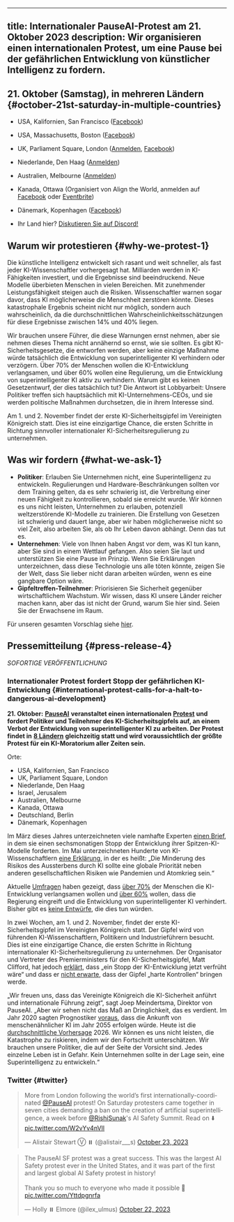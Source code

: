 

---
title: Internationaler PauseAI-Protest am 21. Oktober 2023
description: Wir organisieren einen internationalen Protest, um eine Pause bei der gefährlichen Entwicklung von künstlicher Intelligenz zu fordern.
---
<script>
    import WidgetConsent from '$lib/components/widget-consent/WidgetConsent.svelte'
</script>

## 21. Oktober (Samstag), in mehreren Ländern {#october-21st-saturday-in-multiple-countries}

- USA, Kalifornien, San Francisco ([Facebook](https://fb.me/1RbYq9H2hOFQ4yi))
- USA, Massachusetts, Boston ([Facebook](https://facebook.com/events/s/pauseai-protest-boston-make-th/6647554948613714/?mibextid=RQdjqZ))
- UK, Parliament Square, London ([Anmelden](https://www.mixily.com/event/4774799330762010477), [Facebook](https://www.facebook.com/events/644748401084077))
- Niederlande, Den Haag ([Anmelden](https://www.mixily.com/event/8536294863402363208))
  
  
- Australien, Melbourne ([Anmelden](https://www.mixily.com/event/8471341506387452508))
- Kanada, Ottawa (Organisiert von Align the World, anmelden auf [Facebook](https://www.facebook.com/events/243643008241929/) oder [Eventbrite](https://www.eventbrite.com/e/ai-safety-and-ethics-rally-tickets-725729686027))
  
  
- Dänemark, Kopenhagen ([Facebook](https://www.facebook.com/events/869443424535827))
- Ihr Land hier? [Diskutieren Sie auf Discord!](https://discord.gg/anXWYCCdH5)

## Warum wir protestieren {#why-we-protest-1}

Die künstliche Intelligenz entwickelt sich rasant und weit schneller, als fast jeder KI-Wissenschaftler vorhergesagt hat.
Milliarden werden in KI-Fähigkeiten investiert, und die Ergebnisse sind beeindruckend.
Neue Modelle überbieten Menschen in vielen Bereichen.
Mit zunehmender Leistungsfähigkeit steigen auch die Risiken.
Wissenschaftler warnen sogar davor, dass KI möglicherweise die Menschheit zerstören könnte.
Dieses katastrophale Ergebnis scheint nicht nur möglich, sondern auch wahrscheinlich, da die durchschnittlichen Wahrscheinlichkeitsschätzungen für diese Ergebnisse zwischen 14% und 40% liegen.

Wir brauchen unsere Führer, die diese Warnungen ernst nehmen, aber sie nehmen dieses Thema nicht annähernd so ernst, wie sie sollten.
Es gibt KI-Sicherheitsgesetze, die entworfen werden, aber keine einzige Maßnahme würde tatsächlich die Entwicklung von superintelligenter KI verhindern oder verzögern.
Über 70% der Menschen wollen die KI-Entwicklung verlangsamen, und über 60% wollen eine Regulierung, um die Entwicklung von superintelligenter KI aktiv zu verhindern.
Warum gibt es keinen Gesetzentwurf, der dies tatsächlich tut?
Die Antwort ist Lobbyarbeit: Unsere Politiker treffen sich hauptsächlich mit KI-Unternehmens-CEOs, und sie werden politische Maßnahmen durchsetzen, die in ihrem Interesse sind.

Am 1. und 2. November findet der erste KI-Sicherheitsgipfel im Vereinigten Königreich statt.
Dies ist eine einzigartige Chance, die ersten Schritte in Richtung sinnvoller internationaler KI-Sicherheitsregulierung zu unternehmen.

## Was wir fordern {#what-we-ask-1}

- **Politiker**: Erlauben Sie Unternehmen nicht, eine Superintelligenz zu entwickeln. Regulierungen und Hardware-Beschränkungen sollten vor dem Training gelten, da es sehr schwierig ist, die Verbreitung einer neuen Fähigkeit zu kontrollieren, sobald sie erreicht wurde. Wir können es uns nicht leisten, Unternehmen zu erlauben, potenziell weltzerstörende KI-Modelle zu trainieren. Die Erstellung von Gesetzen ist schwierig und dauert lange, aber wir haben möglicherweise nicht so viel Zeit, also arbeiten Sie, als ob Ihr Leben davon abhängt. Denn das tut es.
- **Unternehmen**: Viele von Ihnen haben Angst vor dem, was KI tun kann, aber Sie sind in einem Wettlauf gefangen. Also seien Sie laut und unterstützen Sie eine Pause im Prinzip. Wenn Sie Erklärungen unterzeichnen, dass diese Technologie uns alle töten könnte, zeigen Sie der Welt, dass Sie lieber nicht daran arbeiten würden, wenn es eine gangbare Option wäre.
- **Gipfeltreffen-Teilnehmer**: Priorisieren Sie Sicherheit gegenüber wirtschaftlichem Wachstum. Wir wissen, dass KI unsere Länder reicher machen kann, aber das ist nicht der Grund, warum Sie hier sind. Seien Sie der Erwachsene im Raum.

Für unseren gesamten Vorschlag siehe [hier](/proposal).

## Pressemitteilung {#press-release-4}

_SOFORTIGE VERÖFFENTLICHUNG_

### Internationaler Protest fordert Stopp der gefährlichen KI-Entwicklung {#international-protest-calls-for-a-halt-to-dangerous-ai-development}

**21. Oktober:** [**PauseAI**](https://pauseai.info/) **veranstaltet einen internationalen** [**Protest**](https://pauseai.info/2023-oct) **und fordert Politiker und Teilnehmer des KI-Sicherheitsgipfels auf, an einem Verbot der Entwicklung von superintelligenter KI zu arbeiten. Der Protest findet in** [**8 Ländern**](https://pauseai.info/2023-oct) **gleichzeitig statt und wird voraussichtlich der größte Protest für ein KI-Moratorium aller Zeiten sein.**

Orte:

- USA, Kalifornien, San Francisco
- UK, Parliament Square, London
- Niederlande, Den Haag
- Israel, Jerusalem
- Australien, Melbourne
- Kanada, Ottawa
- Deutschland, Berlin
- Dänemark, Kopenhagen

Im März dieses Jahres unterzeichneten viele namhafte Experten [einen Brief](https://futureoflife.org/open-letter/pause-giant-ai-experiments/#:~:text=We%20call%20on%20all%20AI,more%20powerful%20than%20GPT%2D4.&text=AI%20systems%20with%20human%2Dcompetitive,acknowledged%20by%20top%20AI%20labs.), in dem sie einen sechsmonatigen Stopp der Entwicklung ihrer Spitzen-KI-Modelle forderten. Im Mai unterzeichneten Hunderte von KI-Wissenschaftlern [eine Erklärung](https://www.safe.ai/statement-on-ai-risk), in der es heißt: „Die Minderung des Risikos des Aussterbens durch KI sollte eine globale Priorität neben anderen gesellschaftlichen Risiken wie Pandemien und Atomkrieg sein.“

Aktuelle [Umfragen](https://pauseai.info/polls-and-surveys) haben gezeigt, dass [über 70%](https://www.vox.com/future-perfect/2023/8/18/23836362/ai-slow-down-poll-regulation) der Menschen die KI-Entwicklung verlangsamen wollen und [über 60%](https://www.vox.com/future-perfect/2023/9/19/23879648/americans-artificial-general-intelligence-ai-policy-poll) wollen, dass die Regierung eingreift und die Entwicklung von superintelligenter KI verhindert. Bisher gibt es [keine Entwürfe](https://twitter.com/PauseAI/status/1706605169608159458), die dies tun würden.

In zwei Wochen, am 1. und 2. November, findet der erste KI-Sicherheitsgipfel im Vereinigten Königreich statt. Der Gipfel wird von führenden KI-Wissenschaftlern, Politikern und Industrieführern besucht. Dies ist eine einzigartige Chance, die ersten Schritte in Richtung internationaler KI-Sicherheitsregulierung zu unternehmen. Der Organisator und Vertreter des Premierministers für den KI-Sicherheitsgipfel, Matt Clifford, hat jedoch [erklärt](https://twitter.com/PauseAI/status/1709845853668553065), dass „ein Stopp der KI-Entwicklung jetzt verfrüht wäre“ und dass er [nicht erwarte](https://twitter.com/matthewclifford/status/1708819574739587356), dass der Gipfel „harte Kontrollen“ bringen werde.

„Wir freuen uns, dass das Vereinigte Königreich die KI-Sicherheit anführt und internationale Führung zeigt“, sagt Joep Meindertsma, Direktor von PauseAI. „Aber wir sehen nicht das Maß an Dringlichkeit, das es verdient. Im Jahr 2020 sagten Prognostiker [voraus](https://www.metaculus.com/questions/3479/date-weakly-general-ai-is-publicly-known/), dass die Ankunft von menschenähnlicher KI im Jahr 2055 erfolgen würde. Heute ist die [durchschnittliche Vorhersage](https://www.metaculus.com/questions/3479/date-weakly-general-ai-is-publicly-known/) 2026. Wir können es uns nicht leisten, die Katastrophe zu riskieren, indem wir den Fortschritt unterschätzen. Wir brauchen unsere Politiker, die auf der Seite der Vorsicht sind. Jedes einzelne Leben ist in Gefahr. Kein Unternehmen sollte in der Lage sein, eine Superintelligenz zu entwickeln.“

### Twitter {#twitter}

<WidgetConsent>
<div><blockquote class="twitter-tweet"><p lang="en" dir="ltr">More from London following the world’s first internationally-coordinated <a href="https://twitter.com/PauseAI?ref_src=twsrc%5Etfw">@PauseAI</a> protest! On Saturday protesters came together in seven cities demanding a ban on the creation of artificial superintelligence, a week before <a href="https://twitter.com/RishiSunak?ref_src=twsrc%5Etfw">@RishiSunak</a>&#39;s AI Safety Summit. Read on ⬇️ <a href="https://t.co/W2vYv4nVIl">pic.twitter.com/W2vYv4nVIl</a></p>&mdash; Alistair Stewart Ⓥ ⏸️ (@alistair___s) <a href="https://twitter.com/alistair___s/status/1716566914242121768?ref_src=twsrc%5Etfw">October 23, 2023</a></blockquote> <script async src="https://platform.twitter.com/widgets.js" charset="utf-8"></script></div>
</WidgetConsent>

<WidgetConsent>
<div><blockquote class="twitter-tweet"><p lang="en" dir="ltr">The PauseAI SF protest was a great success. This was the largest AI Safety protest ever in the United States, and it was part of the first and largest global AI Safety protest in history! <br><br>Thank you so much to everyone who made it possible 🩷 <a href="https://t.co/Yttdpgnrfa">pic.twitter.com/Yttdpgnrfa</a></p>&mdash; Holly ⏸️ Elmore (@ilex_ulmus) <a href="https://twitter.com/ilex_ulmus/status/1715954127954751932?ref_src=twsrc%5Etfw">October 22, 2023</a></blockquote> <script async src="https://platform.twitter.com/widgets.js" charset="utf-8"></script></div>
</WidgetConsent>